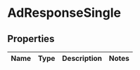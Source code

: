 

# AdResponseSingle

## Properties

Name | Type | Description | Notes
------------ | ------------- | ------------- | -------------



